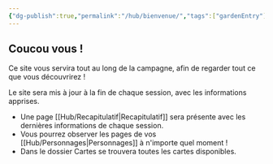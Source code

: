 ```yaml
---
{"dg-publish":true,"permalink":"/hub/bienvenue/","tags":["gardenEntry"]}
---
```






## Coucou vous !

Ce site vous servira tout au long de la campagne, afin de regarder tout ce que vous découvrirez !

Le site sera mis à jour à la fin de chaque session, avec les informations apprises.

- Une page [[Hub/Recapitulatif\|Recapitulatif]] sera présente avec les dernières informations de chaque session.
- Vous pourrez observer les pages de vos [[Hub/Personnages\|Personnages]] à n'importe quel moment !
- Dans le dossier Cartes se trouvera toutes les cartes disponibles.
  
  